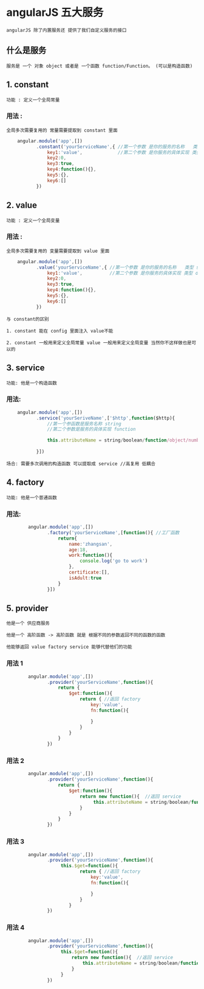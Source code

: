 # angularJS 五大服务 

    angularJS 除了内置服务还 提供了我们自定义服务的接口

## 什么是服务 

    服务是 一个 对象 object 或者是 一个函数 function/Function。 (可以是构造函数)

## 1. constant 

    功能 : 定义一个全局常量

### 用法 : 
    
    全局多次需要复用的 常量需要提取到 constant 里面
```javascript
    angular.module('app',[])
           .constant('yourServiceName',{ //第一个参数 是你的服务的名称   类型 string
               key1:'value',             //第二个参数 是你服务的具体实现 类型 object
               key2:0,
               key3:true,
               key4:function(){},
               key5:{},
               key6:[]
           })
```
## 2. value 

    功能 : 定义一个全局变量

### 用法 : 
    
    全局多次需要复用的 变量需要提取到 value 里面
```javascript
    angular.module('app',[])
           .value('yourServiceName',{ //第一个参数 是你的服务的名称   类型 string
               key1:'value',          //第二个参数 是你服务的具体实现 类型 object
               key2:0,
               key3:true,
               key4:function(){},
               key5:{},
               key6:[]
           })
```
    与 constant的区别

    1. constant 能在 config 里面注入 value不能

    2. constant 一般用来定义全局常量 value 一般用来定义全局变量 当然你不这样做也是可以的

## 3. service

    功能: 他是一个构造函数

### 用法:
```javascript
    angular.module('app',[])
           .service('yourSeriveName',['$http',function($http){ 
               //第一个参函数是服务名称 string
               //第二个参数是服务的具体实现 function

               this.attributeName = string/boolean/function/object/number;
               
           }])
```
    场合: 需要多次调用的构造函数 可以提取成 service //高复用 低耦合

## 4. factory

    功能: 他是一个普通函数

### 用法:
```javascript
        angular.module('app',[])
               .factory('yourServiceName',[function(){ //工厂函数
                   return{
                       name:'zhangsan',
                       age:18,
                       work:function(){
                           console.log('go to work')
                       },
                       certificate:[],
                       isAdult:true
                   }
               }])
```
## 5. provider

    他是一个 供应商服务 

    他是一个 高阶函数 -> 高阶函数 就是 根据不同的参数返回不同的函数的函数

    他能够返回 value factory service 能够代替他们的功能


### 用法 1
```javascript
        angular.module('app',[])
               .provider('yourServiceName',function(){
                   return {
                       $get:function(){
                           return { //返回 factory
                               key:'value',
                               fn:function(){

                               }
                           }
                       }
                   }
               })
```
### 用法 2
```javascript
        angular.module('app',[])
               .provider('yourServiceName',function(){
                   return {
                       $get:function(){
                           return new function(){  //返回 service
                                this.attributeName = string/boolean/function/object/number;
                           }
                       }
                   }
               })
```

### 用法 3
```javascript
        angular.module('app',[])
               .provider('yourServiceName',function(){
                    this.$get=function(){
                           return { //返回 factory
                               key:'value',
                               fn:function(){

                               }
                           }
                       }
               })
```

### 用法 4
```javascript
        angular.module('app',[])
               .provider('yourServiceName',function(){
                    this.$get=function(){
                        return new function(){  //返回 service
                            this.attributeName = string/boolean/function/object/number;
                        }
                    }
               })
```



